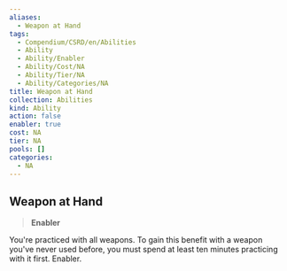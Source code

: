 ```yaml
---
aliases:
  - Weapon at Hand
tags:
  - Compendium/CSRD/en/Abilities
  - Ability
  - Ability/Enabler
  - Ability/Cost/NA
  - Ability/Tier/NA
  - Ability/Categories/NA
title: Weapon at Hand
collection: Abilities
kind: Ability
action: false
enabler: true
cost: NA
tier: NA
pools: []
categories:
  - NA
---
```

## Weapon at Hand    
>**Enabler**  
    
You're practiced with all weapons. To gain this benefit with a weapon you've never used before, you must spend at least ten minutes practicing with it first. Enabler.